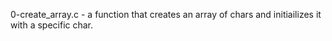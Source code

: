 0-create_array.c - a function that creates an array of chars and initiailizes it with a specific char.